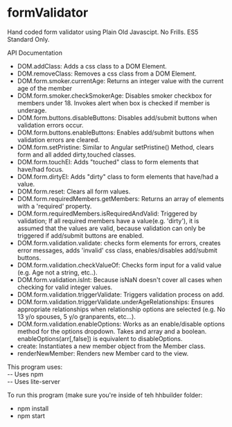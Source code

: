 # formValidator
Hand coded form validator using Plain Old Javascipt. No Frills. ES5 Standard Only.

API Documentation
- DOM.addClass: Adds a css class to a DOM Element.
- DOM.removeClass: Removes a css class from a DOM Element.
- DOM.form.smoker.currentAge: Returns an integer value with the current age of the member
- DOM.form.smoker.checkSmokerAge: Disables smoker checkbox for members under 18. Invokes alert when box is 
  checked if member is underage.
- DOM.form.buttons.disableButtons: Disables add/submit buttons when validation errors occur.
- DOM.form.buttons.enableButtons: Enables add/submit buttons when validation errors are cleared.
- DOM.form.setPristine: Similar to Angular setPristine() Method, clears form and all added dirty,touched
  classes.
- DOM.form.touchEl: Adds "touched" class to form elements that have/had focus.
- DOM.form.dirtyEl: Adds "dirty" class to form elements that have/had a value.
- DOM.form.reset: Clears all form values.
- DOM.form.requiredMembers.getMembers: Returns an array of elements with a 'required' property.
- DOM.form.requiredMembers.isRequiredAndValid: Triggered by validation; If all required members have a 
  value(e.g. 'dirty'), it is assumed that the values are valid, because validation can only be triggered if add/submit buttons are enabled.
- DOM.form.validation.validate: checks form elements for errors, creates error messages, adds 'invalid' css 
  class, enables/disables add/submit buttons.
- DOM.form.validation.checkValueOf: Checks form input for a valid value (e.g. Age not a string, etc..).
- DOM.form.validation.isInt: Because isNaN doesn't cover all cases when checking for valid integer values.
- DOM.form.validation.triggerValidate: Triggers validation process on add.
- DOM.form.validation.triggerValidate.underAgeRelationships: Ensures appropriate relationships when 
  relationship options are selected (e.g. No 13 y/o spouses, 5 y/o granparents, etc...).
- DOM.form.validation.enableOptions: Works as an enable/disable options method for the options dropdown. 
  Takes and array and a boolean. enableOptions(arr[,false]) is equivalent to disableOptions.
- create: Instantiates a new member object from the Member class.
- renderNewMember: Renders new Member card to the view.

This program uses:   
-- Uses npm  
-- Uses lite-server  

To run this program (make sure you're inside of teh hhbuilder folder:  
- npm install  
- npm start  
